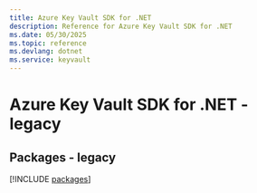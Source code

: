```yaml
---
title: Azure Key Vault SDK for .NET
description: Reference for Azure Key Vault SDK for .NET
ms.date: 05/30/2025
ms.topic: reference
ms.devlang: dotnet
ms.service: keyvault
---
```

# Azure Key Vault SDK for .NET - legacy
## Packages - legacy
[!INCLUDE [packages](key-vault-index.md)]